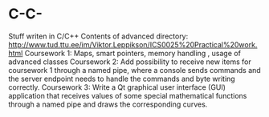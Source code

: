 # C-C-
Stuff writen in C/C++
Contents of advanced directory:
  http://www.tud.ttu.ee/im/Viktor.Leppikson/ICS0025%20Practical%20work.html
  Coursework 1: Maps, smart pointers, memory handling , usage of advanced classes
  Coursework 2: Add possibility to receive new items for coursework 1 through a named pipe, where a console sends commands and the server endpoint needs to handle the commands and byte writing correctly.
  Coursework 3: Write a Qt graphical user interface (GUI) application that receives values of some special mathematical 
functions through a named pipe and draws the corresponding curves.
